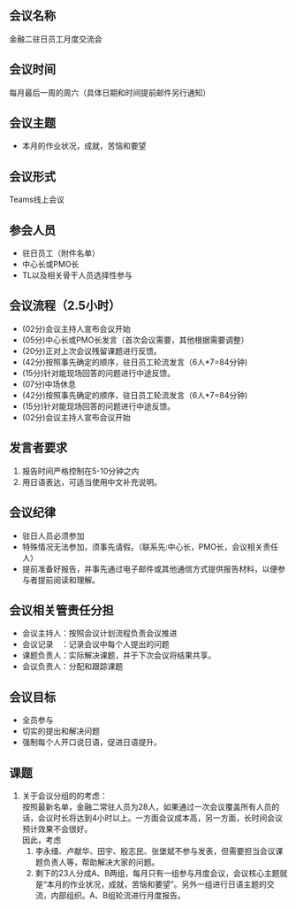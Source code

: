 ## 会议名称
金融二驻日员工月度交流会

## 会议时间
每月最后一周的周六（具体日期和时间提前邮件另行通知）

## 会议主题
- 本月的作业状况，成就，苦恼和要望

## 会议形式
Teams线上会议

## 参会人员
- 驻日员工（附件名单）
- 中心长或PMO长
- TL以及相关骨干人员选择性参与

## 会议流程（2.5小时）
- (02分)会议主持人宣布会议开始
- (05分)中心长或PMO长发言（首次会议需要，其他根据需要调整）
- (20分)正对上次会议残留课题进行反馈。
- (42分)按照事先确定的顺序，驻日员工轮流发言（6人\*7=84分钟)
- (15分)针对能现场回答的问题进行中途反馈。
- (07分)中场休息
- (42分)按照事先确定的顺序，驻日员工轮流发言（6人\*7=84分钟)
- (15分)针对能现场回答的问题进行中途反馈。
- (02分)会议主持人宣布会议开始

## 发言者要求
1. 报告时间严格控制在5-10分钟之内
2. 用日语表达，可适当使用中文补充说明。

## 会议纪律
- 驻日人员必须参加
- 特殊情况无法参加，须事先请假。（联系先:中心长，PMO长，会议相关责任人）
- 提前准备好报告，并事先通过电子邮件或其他通信方式提供报告材料，以便参与者提前阅读和理解。

## 会议相关管责任分担
- 会议主持人：按照会议计划流程负责会议推进
- 会议记录　：记录会议中每个人提出的问题
- 课题负责人：实际解决课题，并于下次会议将结果共享。
- 会议负责人：分配和跟踪课题

## 会议目标
- 全员参与
- 切实的提出和解决问题
- 强制每个人开口说日语，促进日语提升。

## 课题
1. 关于会议分组的的考虑：  
   按照最新名单，金融二常驻人员为28人，如果通过一次会议覆盖所有人员的话，会议时长将达到4小时以上。一方面会议成本高，另一方面，长时间会议预计效果不会很好。  
因此，考虑
   1. 李永缙、卢献华、田宇、殷志民、张堡斌不参与发表，但需要担当会议课题负责人等，帮助解决大家的问题。
   2. 剩下的23人分成A、B两组，每月只有一组参与月度会议，会议核心主题就是“本月的作业状况，成就，苦恼和要望”。另外一组进行日语主题的交流，内部组织。A、B组轮流进行月度报告。
